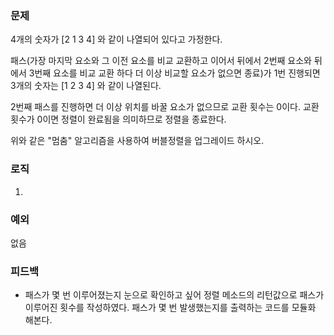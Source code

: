 ### 문제
4개의 숫자가 [2 1 3 4] 와 같이 나열되어 있다고 가정한다.

패스(가장 마지막 요소와 그 이전 요소를 비교 교환하고 이어서 뒤에서 2번째 요소와 뒤에서 3번째 요소를 비교 교환 하다 더 이상 비교할 요소가 없으면 종료)가 1번 진행되면 3개의 숫자는 [1 2 3 4] 와 같이 나열된다.


2번째 패스를 진행하면 더 이상 위치를 바꿀 요소가 없으므로 교환 횟수는 0이다. 교환 횟수가 0이면 정렬이 완료됨을 의미하므로 정렬을 종료한다.


위와 같은 "멈춤" 알고리즘을 사용하여 버블정렬을 업그레이드 하시오.

### 로직
1.


### 예외
없음

### 피드백
- 패스가 몇 번 이루어졌는지 눈으로 확인하고 싶어 정렬 메소드의 리턴값으로 패스가 이루어진 횟수를 작성하였다.
패스가 몇 번 발생했는지를 출력하는 코드를 모듈화 해본다.
